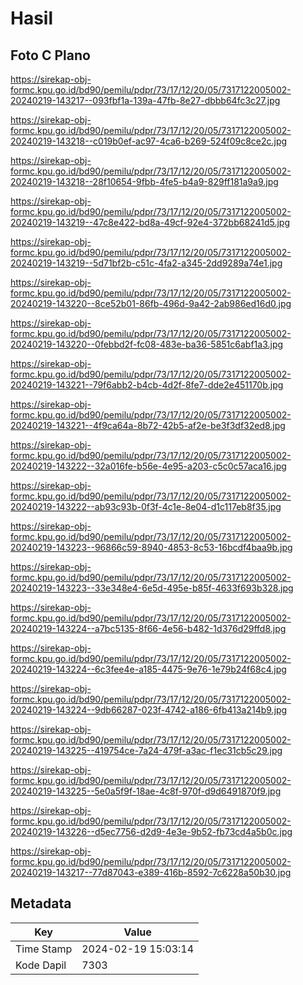# Hasil

## Foto C Plano

https://sirekap-obj-formc.kpu.go.id/bd90/pemilu/pdpr/73/17/12/20/05/7317122005002-20240219-143217--093fbf1a-139a-47fb-8e27-dbbb64fc3c27.jpg

https://sirekap-obj-formc.kpu.go.id/bd90/pemilu/pdpr/73/17/12/20/05/7317122005002-20240219-143218--c019b0ef-ac97-4ca6-b269-524f09c8ce2c.jpg

https://sirekap-obj-formc.kpu.go.id/bd90/pemilu/pdpr/73/17/12/20/05/7317122005002-20240219-143218--28f10654-9fbb-4fe5-b4a9-829ff181a9a9.jpg

https://sirekap-obj-formc.kpu.go.id/bd90/pemilu/pdpr/73/17/12/20/05/7317122005002-20240219-143219--47c8e422-bd8a-49cf-92e4-372bb68241d5.jpg

https://sirekap-obj-formc.kpu.go.id/bd90/pemilu/pdpr/73/17/12/20/05/7317122005002-20240219-143219--5d71bf2b-c51c-4fa2-a345-2dd9289a74e1.jpg

https://sirekap-obj-formc.kpu.go.id/bd90/pemilu/pdpr/73/17/12/20/05/7317122005002-20240219-143220--8ce52b01-86fb-496d-9a42-2ab986ed16d0.jpg

https://sirekap-obj-formc.kpu.go.id/bd90/pemilu/pdpr/73/17/12/20/05/7317122005002-20240219-143220--0febbd2f-fc08-483e-ba36-5851c6abf1a3.jpg

https://sirekap-obj-formc.kpu.go.id/bd90/pemilu/pdpr/73/17/12/20/05/7317122005002-20240219-143221--79f6abb2-b4cb-4d2f-8fe7-dde2e451170b.jpg

https://sirekap-obj-formc.kpu.go.id/bd90/pemilu/pdpr/73/17/12/20/05/7317122005002-20240219-143221--4f9ca64a-8b72-42b5-af2e-be3f3df32ed8.jpg

https://sirekap-obj-formc.kpu.go.id/bd90/pemilu/pdpr/73/17/12/20/05/7317122005002-20240219-143222--32a016fe-b56e-4e95-a203-c5c0c57aca16.jpg

https://sirekap-obj-formc.kpu.go.id/bd90/pemilu/pdpr/73/17/12/20/05/7317122005002-20240219-143222--ab93c93b-0f3f-4c1e-8e04-d1c117eb8f35.jpg

https://sirekap-obj-formc.kpu.go.id/bd90/pemilu/pdpr/73/17/12/20/05/7317122005002-20240219-143223--96866c59-8940-4853-8c53-16bcdf4baa9b.jpg

https://sirekap-obj-formc.kpu.go.id/bd90/pemilu/pdpr/73/17/12/20/05/7317122005002-20240219-143223--33e348e4-6e5d-495e-b85f-4633f693b328.jpg

https://sirekap-obj-formc.kpu.go.id/bd90/pemilu/pdpr/73/17/12/20/05/7317122005002-20240219-143224--a7bc5135-8f66-4e56-b482-1d376d29ffd8.jpg

https://sirekap-obj-formc.kpu.go.id/bd90/pemilu/pdpr/73/17/12/20/05/7317122005002-20240219-143224--6c3fee4e-a185-4475-9e76-1e79b24f68c4.jpg

https://sirekap-obj-formc.kpu.go.id/bd90/pemilu/pdpr/73/17/12/20/05/7317122005002-20240219-143224--9db66287-023f-4742-a186-6fb413a214b9.jpg

https://sirekap-obj-formc.kpu.go.id/bd90/pemilu/pdpr/73/17/12/20/05/7317122005002-20240219-143225--419754ce-7a24-479f-a3ac-f1ec31cb5c29.jpg

https://sirekap-obj-formc.kpu.go.id/bd90/pemilu/pdpr/73/17/12/20/05/7317122005002-20240219-143225--5e0a5f9f-18ae-4c8f-970f-d9d6491870f9.jpg

https://sirekap-obj-formc.kpu.go.id/bd90/pemilu/pdpr/73/17/12/20/05/7317122005002-20240219-143226--d5ec7756-d2d9-4e3e-9b52-fb73cd4a5b0c.jpg

https://sirekap-obj-formc.kpu.go.id/bd90/pemilu/pdpr/73/17/12/20/05/7317122005002-20240219-143217--77d87043-e389-416b-8592-7c6228a50b30.jpg


## Metadata

| Key        | Value               |
| ---------- | ------------------- |
| Time Stamp | 2024-02-19 15:03:14 |
| Kode Dapil | 7303                |



